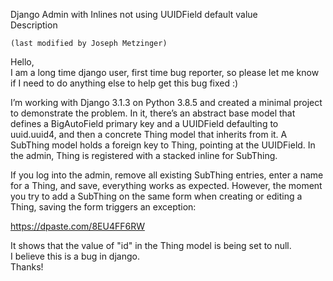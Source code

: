 Django Admin with Inlines not using UUIDField default value  
Description  
     
    (last modified by Joseph Metzinger)  
     
Hello,  
I am a long time django user, first time bug reporter, so please let me know if I need to do anything else to help get this bug fixed :)  

I’m working with Django 3.1.3 on Python 3.8.5 and created a minimal project to demonstrate the problem. In it, there’s an abstract base model that defines a BigAutoField primary key and a UUIDField defaulting to uuid.uuid4, and then a concrete Thing model that inherits from it. A SubThing model holds a foreign key to Thing, pointing at the UUIDField. In the admin, Thing is registered with a stacked inline for SubThing.  

If you log into the admin, remove all existing SubThing entries, enter a name for a Thing, and save, everything works as expected. However, the moment you try to add a SubThing on the same form when creating or editing a Thing, saving the form triggers an exception:  

https://dpaste.com/8EU4FF6RW  

It shows that the value of "id" in the Thing model is being set to null.  
I believe this is a bug in django.  
Thanks!